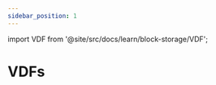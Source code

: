 ```yaml
---
sidebar_position: 1
---
```


import VDF from '@site/src/docs/learn/block-storage/VDF';

# VDFs

<VDF />
